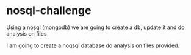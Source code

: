 # nosql-challenge
Using a nosql (mongodb) we are going to create a db, update it and do analysis on files

I am going to create a noqsql database do analysis on files provided.
